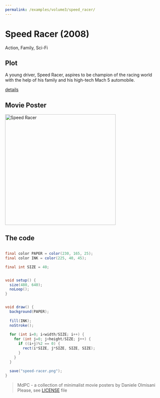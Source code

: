 ```yaml
---
permalink: /examples/volume3/speed_racer/
---
```

# Speed Racer (2008)

Action, Family, Sci-Fi

## Plot
A young driver, Speed Racer, aspires to be champion of the racing world with the help of his family and his high-tech Mach 5 automobile.

[details](https://www.imdb.com/title/tt0811080/)

## Movie Poster
<img src="speed-racer.png"  width="360px" title="Speed Racer">


## The code
```java

final color PAPER = color(230, 165, 25);
final color INK = color(225, 40, 45);

final int SIZE = 40;


void setup() {
  size(480, 640);
  noLoop();
}


void draw() {
  background(PAPER);
  
  fill(INK);
  noStroke();
  
  for (int i=0; i<width/SIZE; i++) {
    for (int j=0; j<height/SIZE; j++) {
      if ((i+j)%2 == 0) {
        rect(i*SIZE, j*SIZE, SIZE, SIZE);
      }
    }
  }
  
  save("speed-racer.png");
}
```

> MdPC - a collection of minimalist movie posters
> by Daniele Olmisani
> Please, see [LICENSE](../../../LICENSE) file
